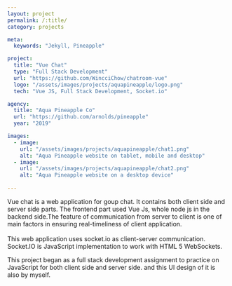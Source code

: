 ```yaml
---
layout: project
permalink: /:title/
category: projects

meta:
  keywords: "Jekyll, Pineapple"

project:
  title: "Vue Chat"
  type: "Full Stack Development"
  url: "https://github.com/WincciChow/chatroom-vue"
  logo: "/assets/images/projects/aquapineapple/logo.png"
  tech: "Vue JS, Full Stack Development, Socket.io"

agency:
  title: "Aqua Pineapple Co"
  url: "https://github.com/arnolds/pineapple"
  year: "2019"

images:
  - image:
    url: "/assets/images/projects/aquapineapple/chat1.png"
    alt: "Aqua Pineapple website on tablet, mobile and desktop"
  - image:
    url: "/assets/images/projects/aquapineapple/chat2.png"
    alt: "Aqua Pineapple website on a desktop device"
  
---
```

<p>Vue chat is a web application for goup chat. It contains both client side and server side parts. The frontend part used Vue Js, whole node js in the backend side.The feature of communication from server to client is one of main factors in ensuring real-timeliness of client application. <br><br>This web application uses socket.io as client-server communication. Socket.IO is JavaScript implementation to work with HTML 5 WebSockets.
   
   This project began as a full stack development assignment to practice on JavaScript for both client side and server side. and this UI design of it is also by myself.</p>
